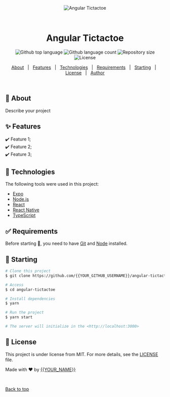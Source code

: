 <div align="center" id="top"> 
  <img src="./.github/app.gif" alt="Angular Tictactoe" />

  &#xa0;

  <!-- <a href="https://angulartictactoe.netlify.app">Demo</a> -->
</div>

<h1 align="center">Angular Tictactoe</h1>

<p align="center">
  <img alt="Github top language" src="https://img.shields.io/github/languages/top/{{YOUR_GITHUB_USERNAME}}/angular-tictactoe?color=56BEB8">

  <img alt="Github language count" src="https://img.shields.io/github/languages/count/{{YOUR_GITHUB_USERNAME}}/angular-tictactoe?color=56BEB8">

  <img alt="Repository size" src="https://img.shields.io/github/repo-size/{{YOUR_GITHUB_USERNAME}}/angular-tictactoe?color=56BEB8">

  <img alt="License" src="https://img.shields.io/github/license/{{YOUR_GITHUB_USERNAME}}/angular-tictactoe?color=56BEB8">

  <!-- <img alt="Github issues" src="https://img.shields.io/github/issues/{{YOUR_GITHUB_USERNAME}}/angular-tictactoe?color=56BEB8" /> -->

  <!-- <img alt="Github forks" src="https://img.shields.io/github/forks/{{YOUR_GITHUB_USERNAME}}/angular-tictactoe?color=56BEB8" /> -->

  <!-- <img alt="Github stars" src="https://img.shields.io/github/stars/{{YOUR_GITHUB_USERNAME}}/angular-tictactoe?color=56BEB8" /> -->
</p>

<!-- Status -->

<!-- <h4 align="center"> 
	🚧  Angular Tictactoe 🚀 Under construction...  🚧
</h4> 

<hr> -->

<p align="center">
  <a href="#dart-about">About</a> &#xa0; | &#xa0; 
  <a href="#sparkles-features">Features</a> &#xa0; | &#xa0;
  <a href="#rocket-technologies">Technologies</a> &#xa0; | &#xa0;
  <a href="#white_check_mark-requirements">Requirements</a> &#xa0; | &#xa0;
  <a href="#checkered_flag-starting">Starting</a> &#xa0; | &#xa0;
  <a href="#memo-license">License</a> &#xa0; | &#xa0;
  <a href="https://github.com/{{YOUR_GITHUB_USERNAME}}" target="_blank">Author</a>
</p>

<br>

## :dart: About ##

Describe your project

## :sparkles: Features ##

:heavy_check_mark: Feature 1;\
:heavy_check_mark: Feature 2;\
:heavy_check_mark: Feature 3;

## :rocket: Technologies ##

The following tools were used in this project:

- [Expo](https://expo.io/)
- [Node.js](https://nodejs.org/en/)
- [React](https://pt-br.reactjs.org/)
- [React Native](https://reactnative.dev/)
- [TypeScript](https://www.typescriptlang.org/)

## :white_check_mark: Requirements ##

Before starting :checkered_flag:, you need to have [Git](https://git-scm.com) and [Node](https://nodejs.org/en/) installed.

## :checkered_flag: Starting ##

```bash
# Clone this project
$ git clone https://github.com/{{YOUR_GITHUB_USERNAME}}/angular-tictactoe

# Access
$ cd angular-tictactoe

# Install dependencies
$ yarn

# Run the project
$ yarn start

# The server will initialize in the <http://localhost:3000>
```

## :memo: License ##

This project is under license from MIT. For more details, see the [LICENSE](LICENSE.md) file.


Made with :heart: by <a href="https://github.com/{{YOUR_GITHUB_USERNAME}}" target="_blank">{{YOUR_NAME}}</a>

&#xa0;

<a href="#top">Back to top</a>
